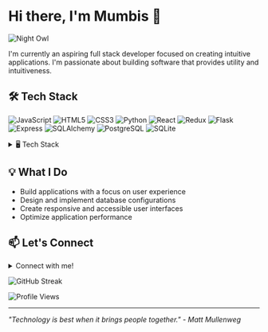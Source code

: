 # Hi there, I'm Mumbis 👋

![Night Owl](https://img.shields.io/badge/Developer-%F0%9F%92%BB-blue)

I'm currently an aspiring full stack developer focused on creating intuitive applications. I'm passionate about building software that provides utility and intuitiveness. 

## 🛠️ Tech Stack
![JavaScript](https://img.shields.io/badge/JavaScript-F7DF1E?style=for-the-badge&logo=javascript&logoColor=black)
![HTML5](https://img.shields.io/badge/HTML5-E34F26?style=for-the-badge&logo=html5&logoColor=white)
![CSS3](https://img.shields.io/badge/CSS3-1572B6?style=for-the-badge&logo=css3&logoColor=white)
![Python](https://img.shields.io/badge/Python-3670A0?style=for-the-badge&logo=python&logoColor=ffdd54)
![React](https://img.shields.io/badge/React-61DAFB?style=for-the-badge&logo=react&logoColor=black)
![Redux](https://img.shields.io/badge/Redux-764ABC?style=for-the-badge&logo=redux&logoColor=white)
![Flask](https://img.shields.io/badge/Flask-000000?style=for-the-badge&logo=flask&logoColor=white)
![Express](https://img.shields.io/badge/Express-000000?style=for-the-badge&logo=express&logoColor=white)
![SQLAlchemy](https://img.shields.io/badge/SQLAlchemy-F80000?style=for-the-badge&logo=python&logoColor=white)
![PostgreSQL](https://img.shields.io/badge/PostgreSQL-4169E1?style=for-the-badge&logo=postgresql&logoColor=white)
![SQLite](https://img.shields.io/badge/SQLite-003B57?style=for-the-badge&logo=sqlite&logoColor=white)

<details>
<summary>🖥️ Tech Stack </summary>

- Languages: JavaScript, Python, SQL, HTML/CSS
- Frontend: React, Redux
- Backend: Flask, Express.js, SQLAlchemy, RESTful APIs
- Databases: PostgreSQL, SQLite
- Other Tools: Git/GitHub, UI/UX Design, Test-Driven Development
</details>

## 💡 What I Do
- Build applications with a focus on user experience
- Design and implement database configurations
- Create responsive and accessible user interfaces
- Optimize application performance

## 📫 Let's Connect
<details>
  <summary>Connect with me!</summary>
  <a href="https://www.linkedin.com/in/zildjian-crumpton-99079a180/" target="_blank">
    <img alt="LinkedIn" src="https://img.shields.io/badge/-LinkedIn-blue?style=for-the-badge&logo=Linkedin&logoColor=white">
  </a>
  <a href="https://x.com/MumbisDev" target="_blank">
    <img alt="Twitter" src="https://img.shields.io/badge/Twitter-1DA1F2?style=for-the-badge&logo=twitter&logoColor=white">
  </a>
</details>

![GitHub Streak](https://streak-stats.demolab.com/?user=mumbis&theme=dark)

![Profile Views](https://komarev.com/ghpvc/?username=mumbis&color=blue&label=profile+views)

---
*"Technology is best when it brings people together." - Matt Mullenweg*
